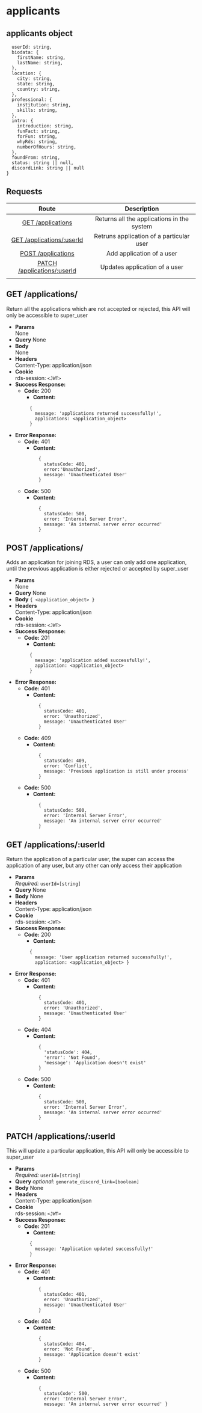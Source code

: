 # applicants

## applicants object

```{
  userId: string,
  biodata: {
    firstName: string,
    lastName: string,
  },
  location: {
    city: string,
    state: string,
    country: string,
  },
  professional: {
    institution: string,
    skills: string,
  },
  intro: {
    introduction: string,
    funFact: string,
    forFun: string,
    whyRds: string,
    numberOfHours: string,
  },
  foundFrom: string,
  status: string || null,
  discordLink: string || null
}
```

## **Requests**

|                         Route                          |             Description              |
| :----------------------------------------------------: | :----------------------------------: |
|                [GET /applications](#get-applications)                |   Returns all the applications in the system   |
|           [GET /applications/:userId](#get-applicationsuserid)            | Retruns application of a particular user |
|  [POST /applications](#post-applications)   |    Add application of a user    |
|       [PATCH /applications/:userId](#patch-applicationsuserid)       |   Updates application of a user   |
|        |

## **GET /applications/**

Return all the applications which are not accepted or rejected, this API will only be accessible to super_user

- **Params**  
  None
- **Query** 
  None
- **Body**  
  None
- **Headers**  
  Content-Type: application/json
- **Cookie**  
  rds-session: `<JWT>`
- **Success Response:**
  - **Code:** 200
    - **Content:**
    ```
      { 
        message: 'applications returned successfully!',
        applications: <application_object> 
      }
    ```
- **Error Response:**
  - **Code:** 401
    - **Content:**
      ```
        { 
          statusCode: 401,
          error:'Unauthorized',
          message: 'Unauthenticated User'
        }
      ```
  - **Code:** 500
    - **Content:**
      ```
        { 
          statusCode: 500,
          error: 'Internal Server Error', 
          message: 'An internal server error occurred' 
        }
      ```

## **POST /applications/**

Adds an application for joining RDS, a user can only add one application, until the previous application is either rejected or accepted by super_user

- **Params**  
  None
- **Query** 
  None
- **Body** `{ <application_object> }`
- **Headers**  
  Content-Type: application/json
- **Cookie**  
  rds-session: `<JWT>`
- **Success Response:**
  - **Code:** 201
    - **Content:**
    ```
      { 
        message: 'application added successfully!',
        application: <application_object> 
      }
    ```
- **Error Response:**
  - **Code:** 401
    - **Content:**
      ```
        { 
          statusCode: 401,
          error: 'Unauthorized',
          message: 'Unauthenticated User' 
        }
      ```
  - **Code:** 409
    - **Content:**
      ```
        { 
          statusCode: 409, 
          error: 'Conflict',
          message: 'Previous application is still under process' 
        }
      ```
  - **Code:** 500
    - **Content:**
      ```
        { 
          statusCode: 500,
          error: 'Internal Server Error',
          message: 'An internal server error occurred' 
        }
      ```


## **GET /applications/:userId**

Return the application of a particular user, the super can access the application of any user, but any other can only access their application

- **Params**  
  _Required:_ `userId=[string]`
- **Query** 
  None
- **Body**
  None
- **Headers**  
  Content-Type: application/json
- **Cookie**  
  rds-session: `<JWT>`
- **Success Response:**
  - **Code:** 200
    - **Content:**
    ```
      { 
        message: 'User application returned successfully!', 
        application: <application_object> }
    ```
- **Error Response:**
  - **Code:** 401
    - **Content:**
      ```
        { 
          statusCode: 401,
          error: 'Unauthorized',
          message: 'Unauthenticated User' 
        }
      ```
  - **Code:** 404
    - **Content:**
      ```
        { 
          'statusCode': 404,
          'error': 'Not Found',
          'message': 'Application doesn't exist' 
        }
      ```
  - **Code:** 500
    - **Content:**
      ```
        { 
          statusCode: 500,
          error: 'Internal Server Error',
          message: 'An internal server error occurred' 
        }
      ```

## **PATCH /applications/:userId**

This will update a particular application, this API will only be accessible to super_user

- **Params**  
  _Required:_ `userId=[string]`
- **Query** 
  _optional:_ `generate_discord_link=[boolean]`
- **Body**
  None
- **Headers**  
  Content-Type: application/json
- **Cookie**  
  rds-session: `<JWT>`
- **Success Response:**
  - **Code:** 201
    - **Content:**
    ```
      { 
        message: 'Application updated successfully!' 
      }
    ```
- **Error Response:**
  - **Code:** 401
    - **Content:**
      ```
        { 
          statusCode: 401,
          error: 'Unauthorized',
          message: 'Unauthenticated User' 
        }
      ```
  - **Code:** 404
    - **Content:**
      ```
        {
          statusCode: 404,
          error: 'Not Found',
          message: 'Application doesn't exist' 
        }
      ```
  - **Code:** 500
    - **Content:**
      ```
        { 
          statusCode': 500,
          error: 'Internal Server Error',
          message: 'An internal server error occurred' }
      ```